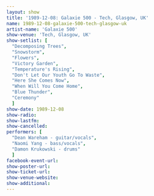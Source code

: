 ```yaml
---
layout: show
title: '1989-12-08: Galaxie 500 - Tech, Glasgow, UK'
name: 1989-12-08-galaxie-500-tech-glasgow-uk
artist-name: 'Galaxie 500'
show-venue: 'Tech, Glasgow, UK'
show-setlist: [
  "Decomposing Trees",
  "Snowstorm",
  "Flowers",
  "Victory Garden",
  "Temperature's Rising",
  "Don't Let Our Youth Go To Waste",
  "Here She Comes Now",
  "When Will You Come Home",
  "Blue Thunder",
  "Ceremony"
  ]
show-date: 1989-12-08
show-radio: 
show-lastfm: 
show-cancelled: 
performers: [
  "Dean Wareham - guitar/vocals",
  "Naomi Yang - bass/vocals",
  "Damon Krukowski - drums"
  ]
facebook-event-url: 
show-poster-url: 
show-ticket-url: 
show-venue-website: 
show-additional: 
---
```


